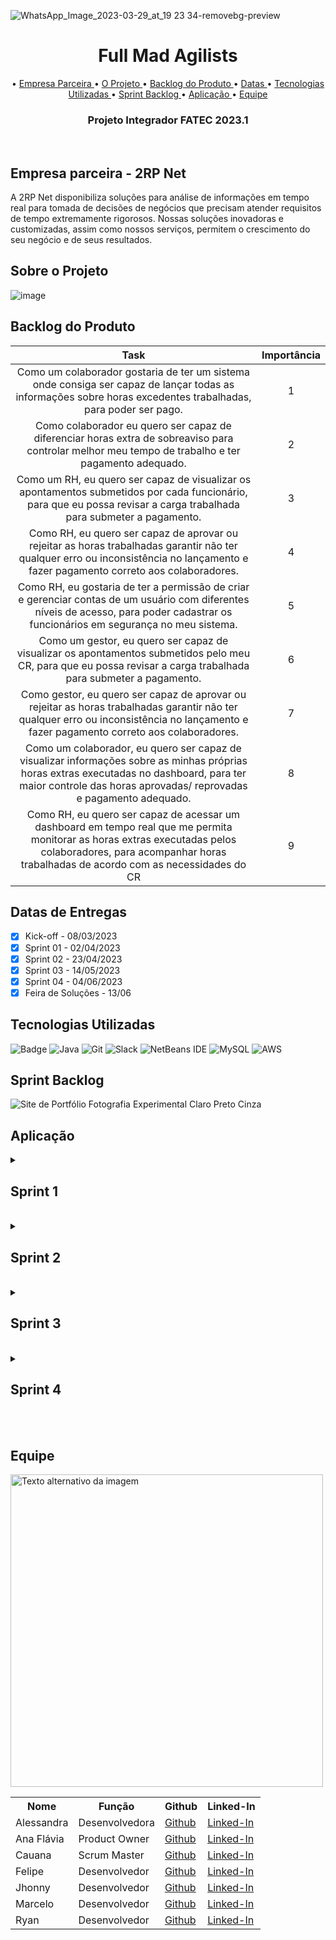 

![WhatsApp_Image_2023-03-29_at_19 23 34-removebg-preview](https://user-images.githubusercontent.com/77700346/228681780-58e41d77-c02a-48f2-b03c-e537662b23c0.png)
<br id="topo">
<h1 align="center"> Full Mad Agilists</h1>
<p align="center">
• <a href ="#d"> Empresa Parceira </a>
• <a href ="#f"> O Projeto </a>
• <a href ="#a"> Backlog do Produto </a>
• <a href ="#b"> Datas </a> 
• <a href ="#c"> Tecnologias Utilizadas </a>
• <a href ="#y"> Sprint Backlog </a>
• <a href ="#x"> Aplicação </a>
• <a href ="#g"> Equipe </a>
</p>
<h3 align="center"> Projeto Integrador FATEC 2023.1</h3>
<br/>

<h2>
Empresa parceira - 2RP Net
<br id=d></h2>

A 2RP Net disponibiliza soluções para análise de informações em tempo real para tomada de decisões de negócios que precisam atender requisitos de tempo extremamente rigorosos. Nossas soluções inovadoras e customizadas, assim como nossos serviços, permitem o crescimento do seu negócio e de seus resultados.

<h2>
Sobre o Projeto
<br id=f></h2>

![image](https://github.com/FullMadAgilists/API-2-Semestre/assets/77700346/29daf29b-6794-46e8-9d36-e005f7a07077)

<h2>Backlog do Produto<br id=a>
 
</h2>


|           Task             | Importância|
|:---------------------------------:|:----------:|
|Como um colaborador gostaria de ter um sistema onde consiga ser capaz de lançar todas as informações sobre horas excedentes trabalhadas, para poder ser pago.|1|
|Como colaborador eu quero ser capaz de diferenciar horas extra de sobreaviso para controlar melhor meu tempo de trabalho e ter pagamento adequado.|2|
|Como um RH, eu quero ser capaz de visualizar os apontamentos submetidos por cada funcionário, para que eu possa revisar a carga trabalhada para submeter a pagamento.|3|
|Como RH, eu quero ser capaz de aprovar ou rejeitar as horas trabalhadas garantir não ter qualquer erro ou inconsistência no lançamento e fazer pagamento correto aos colaboradores.|4|
|Como RH, eu gostaria de ter a permissão de criar e gerenciar contas de um usuário com diferentes níveis de acesso, para poder cadastrar os funcionários em segurança no meu sistema.|5|
|Como um gestor, eu quero ser capaz de visualizar os apontamentos submetidos pelo meu CR, para que eu possa revisar a carga trabalhada para submeter a pagamento.|6|
|Como gestor, eu quero ser capaz de aprovar ou rejeitar as horas trabalhadas garantir não ter qualquer erro ou inconsistência no lançamento e fazer pagamento correto aos colaboradores.|7|
|Como um colaborador, eu quero ser capaz de visualizar informações sobre as minhas próprias horas extras executadas no dashboard, para ter maior controle das horas aprovadas/ reprovadas e pagamento adequado.|8|
|Como RH, eu quero ser capaz de acessar um dashboard em tempo real que me permita monitorar as horas extras executadas pelos colaboradores, para acompanhar horas trabalhadas de acordo com as necessidades do CR|9|


<h2>
Datas de Entregas<br id=b>
</h2>

- [x]  Kick-off - 08/03/2023
- [x]  Sprint 01 - 02/04/2023
- [X]  Sprint 02 - 23/04/2023
- [X]  Sprint 03 - 14/05/2023
- [X]  Sprint 04 - 04/06/2023
- [X]  Feira de Soluções  - 13/06

<h2>
Tecnologias Utilizadas<br id=c>
</h2>

![Badge](https://img.shields.io/badge/Figma-F24E1E?style=for-the-badge&logo=figma&logoColor=white)
![Java](https://img.shields.io/badge/java-%23ED8B00.svg?style=for-the-badge&logo=java&logoColor=white)
![Git](https://img.shields.io/badge/git-%23F05033.svg?style=for-the-badge&logo=git&logoColor=white)
![Slack](https://img.shields.io/badge/Slack-4A154B?style=for-the-badge&logo=slack&logoColor=white)
![NetBeans IDE](https://img.shields.io/badge/NetBeansIDE-1B6AC6.svg?style=for-the-badge&logo=apache-netbeans-ide&logoColor=white)
![MySQL](https://img.shields.io/badge/mysql-%2300f.svg?style=for-the-badge&logo=mysql&logoColor=white)
![AWS](https://img.shields.io/badge/AWS-%23FF9900.svg?style=for-the-badge&logo=amazon-aws&logoColor=white)


<h2>Sprint Backlog<br id=y></h2>

![Site de Portfólio Fotografia Experimental Claro Preto Cinza](https://user-images.githubusercontent.com/107864553/234710466-b3bcbcff-bf55-40b8-a76f-85f3c5ac5a95.png)

<h2>
Aplicação<br id=x>
</h2>

<details>
<summary><h2> Sprint 1 </h2> <br id=h></summary>
<br>
<summary><h2> Fluxo de telas do colaborador </h2></summary>

![FLUXO DO COLABORADOR (1)-1](https://user-images.githubusercontent.com/77700346/229236638-33b61b8c-1ae7-43ee-b646-799ead9e12f1.png)

<summary><h2> Fluxo de telas do administrador </h2></summary>

![FLUXO DO ADMIN (1)-1](https://user-images.githubusercontent.com/77700346/229239844-a6a4e5be-9a65-4c77-acff-3f86aff17a94.png)

<summary><h2> Fluxo de telas do gestor </h2></summary>

![FLUXO-DO-GESTOR](https://user-images.githubusercontent.com/107864553/229388061-d03b1876-3069-494f-91e7-824f26a459c4.png)

<summary><h2> Diagrama Entidade-Relacionamento (DER) </h2></summary>

![diagrama_API_BD](https://user-images.githubusercontent.com/77700346/229154660-7ee5f34b-75ef-4011-b9f9-f5aeb3e4b9ee.png)

<summary><h2> Gráfico Burndown </h2></summary>
 
![burndown](https://user-images.githubusercontent.com/77700346/228703826-0ac94c3a-b5bb-42ce-86df-ca5973588fab.jpg)

</details>
<details>
<summary><h2> Sprint 2 </h2> <br id=h></summary>
<br>

<summary><h2>Demonstração da Aplicação</h2></summary>
 


https://user-images.githubusercontent.com/77700346/234703451-75bfc86f-ebc0-4039-a6bd-bd54473aeaa8.mp4


<summary><h2> Gráfico Burndown </h2> <br id=h></summary>

<img src="https://user-images.githubusercontent.com/77700346/233811650-34536350-a363-46ee-b151-af87a74ec6e0.jpeg" alt="Texto alternativo da imagem" style="width: 650px;"/>
 
</details>

<details>
<summary><h2> Sprint 3 </h2> <br id=h></summary>
<br>

<summary><h2>Demonstração da Aplicação</h2></summary>

 <b>Apontamento de Hora Extra:</b>

https://github.com/FullMadAgilists/API-2-Semestre/assets/107525483/6338414f-7d6e-4bab-9b2d-1b44294667d9

<b>Tela Admin:
 
 -Funcionários, Clientes, CR </b>
 
https://github.com/FullMadAgilists/API-2-Semestre/assets/107525483/a8d20af4-c3c2-4370-8175-943a17fffe7e

 <b>Aprovar Horas:</b>

https://github.com/FullMadAgilists/API-2-Semestre/assets/107525483/d8f5f21b-cf21-4e1d-94fe-9f842c9d9adb
 
 <b>Relatórios:</b>

https://github.com/FullMadAgilists/API-2-Semestre/assets/107525483/2514d808-2caf-4443-963c-432027696d3e
 

<summary><h2> Gráfico Burndown </h2> <br id=h></summary>

<img src="https://github.com/FullMadAgilists/API-2-Semestre/assets/77700346/13eee8d5-92bb-4054-b102-1d7ade7fbdbb" alt="Texto alternativo da imagem" style="width: 650px;"/>
</details>

<details>
<summary><h2> Sprint 4 </h2> <br id=h></summary>
<br>
<summary><h2>Desenvolvimento da Sprint</h2></summary>
 
 - Parametrização
 - Fluxo de Gestor
 - Geração de Relatórios Discriminando as Verbas
 - Funcionalidade de alteração de Senha pelo Usuário
 - Aprovação pelo Gestor e Administrador



https://github.com/FullMadAgilists/API-2-Semestre/assets/77700346/a4f90164-c63e-4070-b890-502cfbfc98e8




https://github.com/FullMadAgilists/API-2-Semestre/assets/77700346/86798820-f421-4c00-9d0a-216fc3f235f6



<summary><h2> Gráfico Burndown </h2></summary>
<img src="https://github.com/FullMadAgilists/API-2-Semestre/assets/107525483/88c35f0a-7b1d-494b-9314-ebd5b2472dc5" alt="Texto alternativo da imagem" style="width: 650px;"/>


</details>


<br>

<h2>Equipe<br id=g></h2>

<table>
  <tr>
    <th><b>Nome</b></th>
    <th><b>Função</b></th>
    <th><b>Github</b></th>
    <th><b>Linked-In</b></th>
  </tr>
  <tr>
    <td>Alessandra</td>
    <td>Desenvolvedora</td>
    <td><a href="https://github.com/Alemoreira-00">Github</a></td>
    <td><a href="https://www.linkedin.com/in/alessandra-moreira-780b76183">Linked-In</a></td>
  </tr>
  <tr>
    <td>Ana Flávia</td>
    <td>Product Owner</td>
    <td><a href="https://github.com/anadamascenos">Github</a></td>
    <td><a href="https://www.linkedin.com/in/anadamascenos/">Linked-In</a></td>
  </tr>
    <tr>
    <td>Cauana</td>
    <td>Scrum Master</td>
    <td><a href="https://github.com/Cauana">Github</a></td>
    <td><a href="https://www.linkedin.com/in/cauanadias/">Linked-In</a></td>
  </tr>
  <tr>
    <td>Felipe</td>
    <td>Desenvolvedor</td>
    <td><a href="https://github.com/flpcsr">Github</a></td>
    <td><a href="https://www.linkedin.com/in/felipe-cesar-3b79938a">Linked-In</a></td>
  </tr>
  <tr>
    <td>Jhonny</td>
    <td>Desenvolvedor</td>
    <td><a href="https://github.com/dutrajy">Github</a></td>
    <td><a href="https://www.linkedin.com/in/jnydutra/">Linked-In</a></td>
  </tr>
    <tr>
    <td>Marcelo</td>
    <td>Desenvolvedor</td>
    <td><a href="https://github.com/Marcelofbd">Github</a></td>
    <td><a href="https://www.linkedin.com/in/marcelofbd">Linked-In</a></td>
  </tr>
  <tr>
    <td>Ryan</td>
    <td>Desenvolvedor</td>
    <td><a href="https://github.com/ryanlanziloti">Github</a></td>
    <td><a href="https://www.linkedin.com/in/ryan-lanziloti-de-faria-teixeira-67a38822b/">Linked-In</a></td>
  </tr>

<img src="https://user-images.githubusercontent.com/77700346/233794780-18e3c6f9-d65d-4795-a324-6afb911c5bbf.jpeg" alt="Texto alternativo da imagem" style="width: 500px;"/>
 
</table>
<br/>
 


